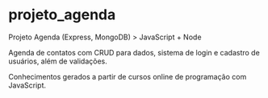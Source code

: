 # projeto_agenda
Projeto Agenda (Express, MongoDB) > JavaScript + Node

Agenda de contatos com CRUD para dados, sistema de login e cadastro de usuários, além de validações.

Conhecimentos gerados a partir de cursos online de programação com JavaScript.

